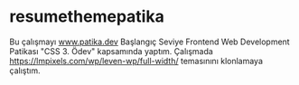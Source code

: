 # resumethemepatika

Bu çalışmayı www.patika.dev Başlangıç Seviye Frontend Web Development Patikası  "CSS 3. Ödev" kapsamında yaptım. 
Çalışmada https://lmpixels.com/wp/leven-wp/full-width/ temasınını klonlamaya çalıştım.  
